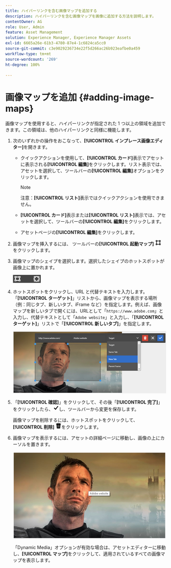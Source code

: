 ```yaml
---
title: ハイパーリンクを含む画像マップを追加する
description: ハイパーリンクを含む画像マップを画像に追加する方法を説明します。
contentOwner: AG
role: User, Admin
feature: Asset Management
solution: Experience Manager, Experience Manager Assets
exl-id: 6665a26e-61b3-4780-87e4-1c6824ca5cc0
source-git-commit: c3e9029236734e22f5d266ac26b923eafbe0a459
workflow-type: tm+mt
source-wordcount: '269'
ht-degree: 100%

---
```


# 画像マップを追加 {#adding-image-maps}

画像マップを使用すると、ハイパーリンクが指定された 1 つ以上の領域を追加できます。この領域は、他のハイパーリンクと同様に機能します。

1. 次のいずれかの操作をおこなって、**[!UICONTROL インプレース画像エディター]**&#x200B;を開きます。

   * クイックアクションを使用して、**[!UICONTROL カード]**&#x200B;表示でアセットに表示される&#x200B;**[!UICONTROL 編集]**&#x200B;をクリックします。リスト表示では、アセットを選択して、ツールバーの&#x200B;**[!UICONTROL 編集]**&#x200B;オプションをクリックします。

     >[!NOTE]
     >
     >注意：**[!UICONTROL リスト]**&#x200B;表示ではクイックアクションを使用できません。

   * **[!UICONTROL カード]**&#x200B;表示または&#x200B;**[!UICONTROL リスト]**&#x200B;表示では、アセットを選択して、ツールバーの&#x200B;**[!UICONTROL 編集]**&#x200B;をクリックします。
   * アセットページの&#x200B;**[!UICONTROL 編集]**&#x200B;をクリックします。

1. 画像マップを挿入するには、 ツールバーの&#x200B;**[!UICONTROL 起動マップ]** ![画像マップ](assets/do-not-localize/image-map-icon.png) をクリックします。
1. 画像マップのシェイプを選択します。選択したシェイプのホットスポットが画像上に置かれます。

   ![chlimage_1-422](assets/chlimage_1-422.png)

1. ホットスポットをクリックし、URL と代替テキストを入力します。「**[!UICONTROL ターゲット]**」リストから、画像マップを表示する場所（例：同じタブ、新しいタブ、iFrame など）を指定します。例えば、画像マップを新しいタブで開くには、URLとして「`https://www.adobe.com`」と入力し、代替テキストとして「`Adobe website`」と入力し、「**[!UICONTROL ターゲット]**」リストで「**[!UICONTROL 新しいタブ]**」を指定します。

   ![chlimage_1-423](assets/chlimage_1-423.png)

1. 「**[!UICONTROL 確認]**」をクリックして、その後「**[!UICONTROL 完了]**」をクリックしたら、![チェック完了を選択](assets/do-not-localize/check-ok-done-icon.png)し、ツールバーから変更を保存します。

   画像マップを削除するには、ホットスポットをクリックして、**[!UICONTROL 削除]** ![削除](assets/do-not-localize/delete-solid-line.png)をクリックします。

1. 画像マップを表示するには、アセットの詳細ページに移動し、画像の上にカーソルを置きます。

   ![chlimage_1-426](assets/chlimage_1-426.png)

   「Dynamic Media」オプションが有効な場合は、アセットエディターに移動し、**[!UICONTROL マップ]**&#x200B;をクリックして、適用されているすべての画像マップを表示します。
